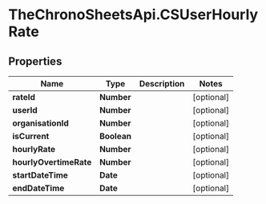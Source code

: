 # TheChronoSheetsApi.CSUserHourlyRate

## Properties
Name | Type | Description | Notes
------------ | ------------- | ------------- | -------------
**rateId** | **Number** |  | [optional] 
**userId** | **Number** |  | [optional] 
**organisationId** | **Number** |  | [optional] 
**isCurrent** | **Boolean** |  | [optional] 
**hourlyRate** | **Number** |  | [optional] 
**hourlyOvertimeRate** | **Number** |  | [optional] 
**startDateTime** | **Date** |  | [optional] 
**endDateTime** | **Date** |  | [optional] 


